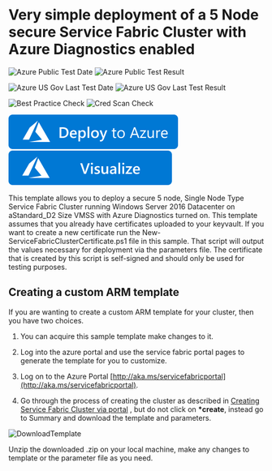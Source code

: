 # Very simple deployment of a 5 Node secure Service Fabric Cluster with Azure Diagnostics enabled

![Azure Public Test Date](https://azurequickstartsservice.blob.core.windows.net/badges/service-fabric-secure-cluster-5-node-1-nodetype/PublicLastTestDate.svg)
![Azure Public Test Result](https://azurequickstartsservice.blob.core.windows.net/badges/service-fabric-secure-cluster-5-node-1-nodetype/PublicDeployment.svg)

![Azure US Gov Last Test Date](https://azurequickstartsservice.blob.core.windows.net/badges/service-fabric-secure-cluster-5-node-1-nodetype/FairfaxLastTestDate.svg)
![Azure US Gov Last Test Result](https://azurequickstartsservice.blob.core.windows.net/badges/service-fabric-secure-cluster-5-node-1-nodetype/FairfaxDeployment.svg)

![Best Practice Check](https://azurequickstartsservice.blob.core.windows.net/badges/service-fabric-secure-cluster-5-node-1-nodetype/BestPracticeResult.svg)
![Cred Scan Check](https://azurequickstartsservice.blob.core.windows.net/badges/service-fabric-secure-cluster-5-node-1-nodetype/CredScanResult.svg)

[![Deploy To Azure](https://raw.githubusercontent.com/Azure/azure-quickstart-templates/master/1-CONTRIBUTION-GUIDE/images/deploytoazure.svg?sanitize=true)](https://portal.azure.com/#create/Microsoft.Template/uri/https%3A%2F%2Fraw.githubusercontent.com%2FAzure%2Fazure-quickstart-templates%2Fmaster%2Fservice-fabric-secure-cluster-5-node-1-nodetype%2Fazuredeploy.json)
[![Visualize](https://raw.githubusercontent.com/Azure/azure-quickstart-templates/master/1-CONTRIBUTION-GUIDE/images/visualizebutton.svg?sanitize=true)](http://armviz.io/#/?load=https%3A%2F%2Fraw.githubusercontent.com%2FAzure%2Fazure-quickstart-templates%2Fmaster%2Fservice-fabric-secure-cluster-5-node-1-nodetype%2Fazuredeploy.json)

This template allows you to deploy a secure 5 node, Single Node Type Service
Fabric Cluster running Windows Server 2016 Datacenter on aStandard_D2 Size VMSS
with Azure Diagnostics turned on. This template assumes that you already have
certificates uploaded to your keyvault. If you want to create a new certificate
run the New-ServiceFabricClusterCertificate.ps1 file in this sample. That script
will output the values necessary for deployment via the parameters file. The
certificate that is created by this script is self-signed and should only be
used for testing purposes.

## Creating a custom ARM template

If you are wanting to create a custom ARM template for your cluster, then you
have two choices.

1. You can acquire this sample template make changes to it.
2. Log into the azure portal and use the service fabric portal pages to generate
   the template for you to customize.
3. Log on to the Azure Portal
   [http://aka.ms/servicefabricportal](http://aka.ms/servicefabricportal).

4. Go through the process of creating the cluster as described in
   [Creating Service Fabric Cluster via portal](https://docs.microsoft.com/azure/service-fabric/service-fabric-cluster-creation-via-portal)
   , but do not click on **\*create**, instead go to Summary and download the
   template and parameters.

![DownloadTemplate][downloadtemplate]

Unzip the downloaded .zip on your local machine, make any changes to template or
the parameter file as you need.

<!--Image references-->

[downloadtemplate]: ./DownloadTemplate.png
